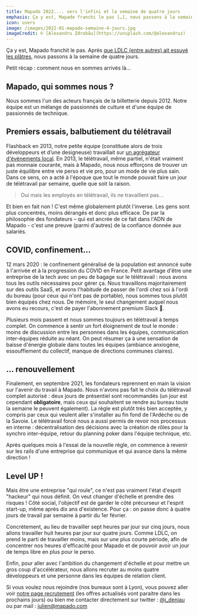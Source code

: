 ```yaml
---
title: Mapado 2022.... vers l'infini et la semaine de quatre jours
emphasis: Ça y est, Mapado franchi le pas […], nous passons à la semaine de quatre jours.
icon: users
image: /images/2022-01-mapado-semaine-4-jours.jpg
imageCredit: © [Alexandru Zdrobău](https://unsplash.com/@alexandruz)
---
```


Ça y est, Mapado franchit le pas. Après [que LDLC (entre autres) ait essuyé les plâtres](https://www.linkedin.com/pulse/de-lautre-cot%25C3%25A9-du-miroir-laurent-de-la-clergerie/), nous passons à la semaine de quatre jours.

Petit récap : comment nous en sommes arrivés là…

## Mapado, qui sommes nous ?

Nous sommes l'un des acteurs français de la billetterie depuis 2012. Notre équipe est un mélange de passionnés de culture et d'une équipe de passionnés de technique.

## Premiers essais, balbutiement du télétravail

Flashback en 2013, notre petite équipe (constituée alors de trois développeurs et d’une designeuse) travaillait sur [un agrégateur d'évènements local](https://lentreprise.lexpress.fr/diaporama/diapo-photo/creation-entreprise/start-in-lyon-14-start-up-qui-ont-de-l-avenir_1531785.html).
En 2013, le télétravail, même partiel, n'était vraiment pas monnaie courante, mais à Mapado, nous nous efforçons de trouver un juste équilibre entre vie perso et vie pro, pour un mode de vie plus sain. Dans ce sens, on a acté à l'époque que tout le monde pouvait faire un jour de télétravail par semaine, quelle que soit la raison.

> Oui mais les employés en télétravail, ils ne travaillent pas...

Et bien en fait non ! C'est même globalement plutôt l'inverse. Les gens sont plus concentrés, moins dérangés et donc plus efficace. De par la philosophie des fondateurs – qui est ancrée de ce fait dans l'ADN de Mapado - c'est une preuve (parmi d'autres) de la confiance donnée aux salariés.

## COVID, confinement...

12 mars 2020 : le confinement généralisé de la population est annoncé suite à l'arrivée et à la progression du COVID en France. Petit avantage d'être une entreprise de la tech avec un peu de bagage sur le télétravail : nous avons tous les outils nécessaires pour gérer ça. Nous travaillons majoritairement sur des outils SaaS, et avons l'habitude de passer de l'ordi chez soi à l'ordi du bureau (pour ceux qui n'ont pas de portable), nous sommes tous plutôt bien équipés chez nous. De mémoire, le seul changement auquel nous avons eu recours, c'est de payer l'abonnement premium Slack 🙂.

Plusieurs mois passent et nous sommes toujours en télétravail à temps complet. On commence à sentir un fort éloignement de tout le monde : moins de discussion entre les personnes dans les équipes, communication inter-équipes réduite au néant.
On peut résumer ça à une sensation de baisse d'énergie globale dans toutes les équipes (ambiance anxiogène, essoufflement du collectif, manque de directions communes claires).

## ... renouvellement

Finalement, en septembre 2021, les fondateurs reprennent en main la vision sur l'avenir du travail à Mapado. Nous n'avons pas fait le choix du télétravail complet autorisé : deux jours de présentiel sont recommandés (un jour est cependant **obligatoire**, mais ceux qui souhaitent se rendre au bureau toute la semaine le peuvent également). La règle est plutôt très bien acceptée, y compris par ceux qui veulent aller s'installer au fin fond de l'Ardèche ou de la Savoie.
Le télétravail forcé nous a aussi permis de revoir nos processus en interne : décentralisation des décisions avec la création de rôles pour la synchro inter-équipe, retour du planning poker dans l'équipe technique, etc.

Après quelques mois à l'essai de la nouvelle règle, on commence à revenir sur les rails d'une entreprise qui communique et qui avance dans la même direction !

## Level UP !

Mais être une entreprise "qui roule", ce n'est pas vraiment l'état d'esprit "hackeur" qui nous définit. On veut changer d'échelle et prendre des risques !
Côté social, l'objectif est de garder le côté précurseur et l'esprit start-up, même après dix ans d'existence. Pour ça : on passe donc à quatre jours de travail par semaine à partir du 1er février.

Concrètement, au lieu de travailler sept heures par jour sur cinq jours, nous allons travailler huit heures par jour sur quatre jours. Comme LDLC, on prend le parti de travailler moins, mais sur une plus courte période, afin de concentrer nos heures d'efficacité pour Mapado et de pouvoir avoir un jour de temps libre en plus pour le perso.

Enfin, pour aller avec l'ambition du changement d'échelle et pour mettre un gros coup d'accélérateur, nous allons recruter au moins quatre développeurs et une personne dans les équipes de relation client.

Si vous voulez nous rejoindre (nos bureaux sont à Lyon), vous pouvez aller voir [notre page recrutement](https://pro.mapado.com/join-the-team/) (les offres actualisés vont paraitre dans les prochains jours) ou bien me contacter directement sur twitter : [@j_deniau](https://twitter.com/j_deniau) ou par mail : julien@mapado.com

